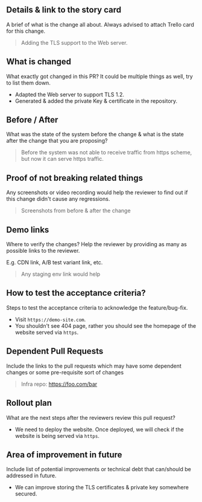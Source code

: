 ## Details & link to the story card

A brief of what is the change all about. Always advised to attach Trello card for this change.

> Adding the TLS support to the Web server.

## What is changed

What exactly got changed in this PR? It could be multiple things as well, try to list them down.

- Adapted the Web server to support TLS 1.2.
- Generated & added the private Key & certificate in the repository.

## Before / After

What was the state of the system before the change & what is the state after the change that you are proposing?

> Before the system was not able to receive traffic from https scheme, but now it can serve https traffic.

## Proof of not breaking related things

Any screenshots or video recording would help the reviewer to find out if this change didn't cause any regressions.

> Screenshots from before & after the change

## Demo links

Where to verify the changes? Help the reviewer by providing as many as possible links to the reviewer.

E.g. CDN link, A/B test variant link, etc.

> Any staging env link would help

## How to test the acceptance criteria?

Steps to test the acceptance criteria to acknowledge the feature/bug-fix.

- Visit `https://demo-site.com`.
- You shouldn't see 404 page, rather you should see the homepage of the website served via `https`.

## Dependent Pull Requests

Include the links to the pull requests which may have some dependent changes or some pre-requisite sort of changes

> Infra repo: https://foo.com/bar

## Rollout plan

What are the next steps after the reviewers review this pull request?

- We need to deploy the website. Once deployed, we will check if the website is being served via `https`.

## Area of improvement in future

Include list of potential improvements or technical debt that can/should be addressed in future.

- We can improve storing the TLS certificates & private key somewhere secured.

